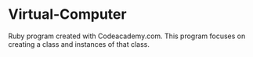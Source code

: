 # Virtual-Computer
Ruby program created with Codeacademy.com. This program focuses on creating a class and instances of that class.
